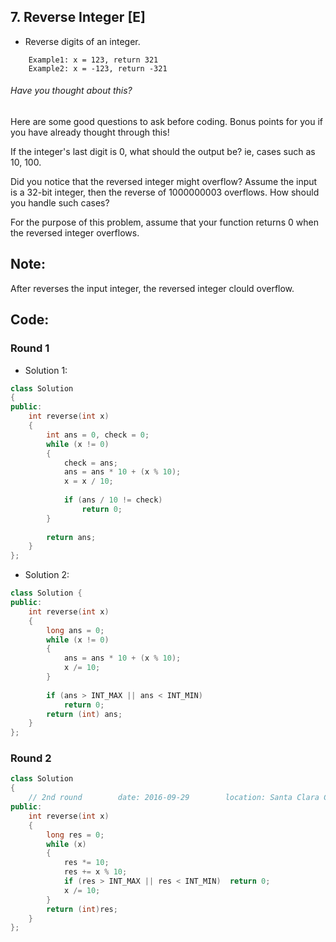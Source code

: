 ## 7. Reverse Integer [E]
- Reverse digits of an integer.
```
    Example1: x = 123, return 321
    Example2: x = -123, return -321
```
###### Have you thought about this?
Here are some good questions to ask before coding. Bonus points for you if you have already thought through this!

If the integer's last digit is 0, what should the output be? ie, cases such as 10, 100.

Did you notice that the reversed integer might overflow? Assume the input is a 32-bit integer, then the reverse of 1000000003 overflows. How should you handle such cases?

For the purpose of this problem, assume that your function returns 0 when the reversed integer overflows.


## Note:
After reverses the input integer, the reversed integer clould overflow.

## Code:
### Round 1
- Solution 1:
```c++
class Solution 
{
public:
    int reverse(int x) 
    {
        int ans = 0, check = 0;
        while (x != 0)
        {
            check = ans;
            ans = ans * 10 + (x % 10);
            x = x / 10;
            
            if (ans / 10 != check)  
                return 0;
        }
        
        return ans;
    }
};
```

- Solution 2:
```c++
class Solution {
public:
    int reverse(int x) 
    {
        long ans = 0;
        while (x != 0)
        {
            ans = ans * 10 + (x % 10);
            x /= 10;
        }
        
        if (ans > INT_MAX || ans < INT_MIN)
            return 0;
        return (int) ans;
    }
};
```

### Round 2
```c++
class Solution 
{
    // 2nd round        date: 2016-09-29        location: Santa Clara Central Park Library
public:
    int reverse(int x) 
    {
        long res = 0;
        while (x)
        {
            res *= 10;
            res += x % 10;
            if (res > INT_MAX || res < INT_MIN)  return 0;
            x /= 10;
        }
        return (int)res;
    }
};
```
